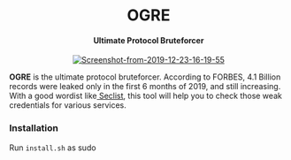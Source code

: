 <h1 align="center">OGRE</h4>
<h4 align="center">Ultimate Protocol Bruteforcer</h4>
<p align="center"><a href="https://ibb.co/NSjsHWh"><img src="https://i.ibb.co/xHjDRzv/Screenshot-from-2019-12-23-16-19-55.png" alt="Screenshot-from-2019-12-23-16-19-55" border="0"></a></p>

<b>OGRE</b> is the ultimate protocol bruteforcer. According to FORBES, 4.1 Billion records were leaked only in the first 6 months of 2019, and still increasing. With a good wordist like<a href="https://github.com/danielmiessler/SecLists"> Seclist</a>, this tool will help you to check those weak credentials for various services. 

### Installation
Run `install.sh` as sudo
```
